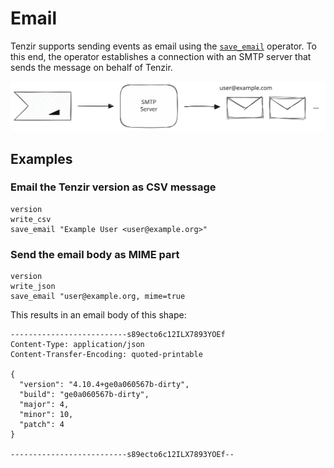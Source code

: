 # Email

Tenzir supports sending events as email using the
[`save_email`](../../tql2/operators/save_email.mdx) operator. To this end, the
operator establishes a connection with an SMTP server that sends the message on
behalf of Tenzir.

![Pipeline to email](email.svg)

## Examples

### Email the Tenzir version as CSV message

```tql
version
write_csv
save_email "Example User <user@example.org>"
```

### Send the email body as MIME part

```tql
version
write_json
save_email "user@example.org, mime=true
```

This results in an email body of this shape:

```
--------------------------s89ecto6c12ILX7893YOEf
Content-Type: application/json
Content-Transfer-Encoding: quoted-printable

{
  "version": "4.10.4+ge0a060567b-dirty",
  "build": "ge0a060567b-dirty",
  "major": 4,
  "minor": 10,
  "patch": 4
}

--------------------------s89ecto6c12ILX7893YOEf--
```
